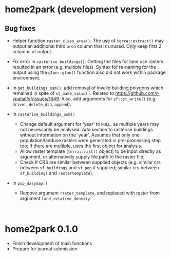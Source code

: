 
# home2park (development version)


## Bug fixes 
* Helper function `raster_class_area()`. The use of `terra::extract()` may output an additional third `area` column that is unused. Only keep first 2 columns of output.

* Fix error in `rasterise_buildings()`. Getting the files for land use rasters resulted in an error (e.g. multiple files). Syntax for re-naming for the output using the `glue::glue()` function also did not work within package environment.

* In `get_buildings_osm()`, add removal of invalid building polygons which remained in spite of `st_make_valid()`. Related to https://github.com/r-spatial/sf/issues/1649. Also, add arguments for `sf::st_write()` (e.g. `driver`, `delete_dsn`, `append`).

* In `rasterise_buildings_osm()`

    - Change default argument for 'year' to `NULL`, as multiple years may not necessarily be analysed. Add section to rasterise buildings without information on the 'year'. Assumes that only one population/landuse rasters were generated in pre-processing step too; if there are multiple, uses the first object for analysis.
    - Allow raster template (`terra::rast()` object) to be input directly as argument, or alternatively supply file path to the raster file.
    - Check if CRS are similar between supplied objects (e.g. similar crs between `sf_buildings` and `sf_pop` if supplied; similar crs between `sf_buildings` and `rastertemplate`).

* In `pop_dasymap()`

    - Remove argument `raster_template`, and replaced with raster from argument `land_relative_density`.

<br>

# home2park 0.1.0

* Finish development of main functions
* Prepare for journal submission
